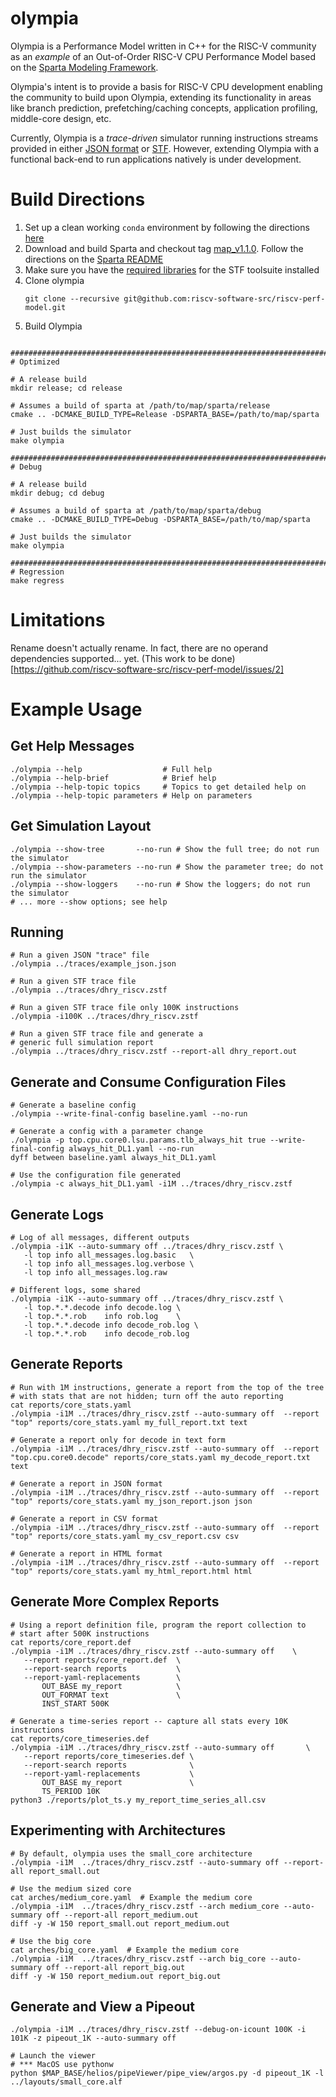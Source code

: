# olympia

Olympia is a Performance Model written in C++ for the RISC-V community as an
_example_ of an Out-of-Order RISC-V CPU Performance Model based on the
[Sparta Modeling
Framework](https://github.com/sparcians/map/tree/master/sparta).

Olympia's intent is to provide a basis for RISC-V CPU development
enabling the community to build upon Olympia, extending its
functionality in areas like branch prediction, prefetching/caching
concepts, application profiling, middle-core design, etc.

Currently, Olympia is a _trace-driven_ simulator running instructions
streams provided in either [JSON
format](https://github.com/riscv-software-src/riscv-perf-model/tree/master/traces#json-inputs)
or [STF](https://github.com/sparcians/stf_spec).  However, extending
Olympia with a functional back-end to run applications natively is
under development.

# Build Directions

1. Set up a clean working `conda` environment by following the directions [here](https://github.com/riscv-software-src/riscv-perf-model/tree/master/conda)
1. Download and build Sparta and checkout tag [map_v1.1.0](https://github.com/sparcians/map/releases/tag/map_v1.1.0).  Follow the directions on the [Sparta README](https://github.com/sparcians/map/tree/map_v1.1.0/sparta#building-sparta-with-packages-used-in-continuous-integration-macos--centos7-or-newer-linux)
1. Make sure you have the [required libraries](https://github.com/sparcians/stf_lib#required-packages) for the STF toolsuite installed
1. Clone olympia
   ```
   git clone --recursive git@github.com:riscv-software-src/riscv-perf-model.git
   ```
1. Build Olympia

```

################################################################################
# Optimized

# A release build
mkdir release; cd release

# Assumes a build of sparta at /path/to/map/sparta/release
cmake .. -DCMAKE_BUILD_TYPE=Release -DSPARTA_BASE=/path/to/map/sparta

# Just builds the simulator
make olympia

################################################################################
# Debug

# A release build
mkdir debug; cd debug

# Assumes a build of sparta at /path/to/map/sparta/debug
cmake .. -DCMAKE_BUILD_TYPE=Debug -DSPARTA_BASE=/path/to/map/sparta

# Just builds the simulator
make olympia

################################################################################
# Regression
make regress

```

# Limitations

Rename doesn't actually rename.  In fact, there are no operand
dependencies supported... yet.  (This work to be
done)[https://github.com/riscv-software-src/riscv-perf-model/issues/2]

# Example Usage

## Get Help Messages
```
./olympia --help                  # Full help
./olympia --help-brief            # Brief help
./olympia --help-topic topics     # Topics to get detailed help on
./olympia --help-topic parameters # Help on parameters
```

## Get Simulation Layout
```
./olympia --show-tree       --no-run # Show the full tree; do not run the simulator
./olympia --show-parameters --no-run # Show the parameter tree; do not run the simulator
./olympia --show-loggers    --no-run # Show the loggers; do not run the simulator
# ... more --show options; see help
```

## Running

```
# Run a given JSON "trace" file
./olympia ../traces/example_json.json

# Run a given STF trace file
./olympia ../traces/dhry_riscv.zstf

# Run a given STF trace file only 100K instructions
./olympia -i100K ../traces/dhry_riscv.zstf

# Run a given STF trace file and generate a
# generic full simulation report
./olympia ../traces/dhry_riscv.zstf --report-all dhry_report.out
```

## Generate and Consume Configuration Files

```
# Generate a baseline config
./olympia --write-final-config baseline.yaml --no-run

# Generate a config with a parameter change
./olympia -p top.cpu.core0.lsu.params.tlb_always_hit true --write-final-config always_hit_DL1.yaml --no-run
dyff between baseline.yaml always_hit_DL1.yaml

# Use the configuration file generated
./olympia -c always_hit_DL1.yaml -i1M ../traces/dhry_riscv.zstf
```

## Generate Logs
```
# Log of all messages, different outputs
./olympia -i1K --auto-summary off ../traces/dhry_riscv.zstf \
   -l top info all_messages.log.basic   \
   -l top info all_messages.log.verbose \
   -l top info all_messages.log.raw

# Different logs, some shared
./olympia -i1K --auto-summary off ../traces/dhry_riscv.zstf \
   -l top.*.*.decode info decode.log \
   -l top.*.*.rob    info rob.log    \
   -l top.*.*.decode info decode_rob.log \
   -l top.*.*.rob    info decode_rob.log
```
## Generate Reports
```
# Run with 1M instructions, generate a report from the top of the tree
# with stats that are not hidden; turn off the auto reporting
cat reports/core_stats.yaml
./olympia -i1M ../traces/dhry_riscv.zstf --auto-summary off  --report "top" reports/core_stats.yaml my_full_report.txt text

# Generate a report only for decode in text form
./olympia -i1M ../traces/dhry_riscv.zstf --auto-summary off  --report "top.cpu.core0.decode" reports/core_stats.yaml my_decode_report.txt text

# Generate a report in JSON format
./olympia -i1M ../traces/dhry_riscv.zstf --auto-summary off  --report "top" reports/core_stats.yaml my_json_report.json json

# Generate a report in CSV format
./olympia -i1M ../traces/dhry_riscv.zstf --auto-summary off  --report "top" reports/core_stats.yaml my_csv_report.csv csv

# Generate a report in HTML format
./olympia -i1M ../traces/dhry_riscv.zstf --auto-summary off  --report "top" reports/core_stats.yaml my_html_report.html html
```

## Generate More Complex Reports
```
# Using a report definition file, program the report collection to
# start after 500K instructions
cat reports/core_report.def
./olympia -i1M ../traces/dhry_riscv.zstf --auto-summary off    \
   --report reports/core_report.def  \
   --report-search reports           \
   --report-yaml-replacements        \
       OUT_BASE my_report            \
       OUT_FORMAT text               \
       INST_START 500K

# Generate a time-series report -- capture all stats every 10K instructions
cat reports/core_timeseries.def
./olympia -i1M ../traces/dhry_riscv.zstf --auto-summary off       \
   --report reports/core_timeseries.def \
   --report-search reports              \
   --report-yaml-replacements           \
       OUT_BASE my_report               \
       TS_PERIOD 10K
python3 ./reports/plot_ts.y my_report_time_series_all.csv
```

## Experimenting with Architectures
```
# By default, olympia uses the small_core architecture
./olympia -i1M  ../traces/dhry_riscv.zstf --auto-summary off --report-all report_small.out

# Use the medium sized core
cat arches/medium_core.yaml  # Example the medium core
./olympia -i1M  ../traces/dhry_riscv.zstf --arch medium_core --auto-summary off --report-all report_medium.out
diff -y -W 150 report_small.out report_medium.out

# Use the big core
cat arches/big_core.yaml  # Example the medium core
./olympia -i1M  ../traces/dhry_riscv.zstf --arch big_core --auto-summary off --report-all report_big.out
diff -y -W 150 report_medium.out report_big.out

```

## Generate and View a Pipeout
```
./olympia -i1M ../traces/dhry_riscv.zstf --debug-on-icount 100K -i 101K -z pipeout_1K --auto-summary off

# Launch the viewer
# *** MacOS use pythonw
python $MAP_BASE/helios/pipeViewer/pipe_view/argos.py -d pipeout_1K -l ../layouts/small_core.alf
```
